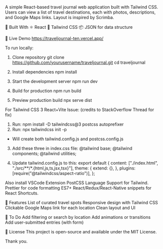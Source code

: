 A simple React-based travel journal web application built with Tailwind CSS. Users can view a list of travel destinations, each with photos, descriptions, and Google Maps links. Layout is inspired by Scrimba.

🔧 Built With
⚛️ React
💨 Tailwind CSS
📦 JSON for data structure

🚀 Live Demo
https://traveljournal-ten.vercel.app/

To run locally:

1. Clone repository
   git clone https://github.com/yourusername/traveljournal.git
   cd traveljournal

2. Install dependencies
   npm install

3. Start the development server
   npm run dev

4. Build for production
   npm run build

5. Preview production build
   npx serve dist

For Tailwind CSS 3 React+Vite Issue: (credits to StackOverflow Thread for fix)

1. Run: npm install -D tailwindcss@3 postcss autoprefixer
2. Run: npx tailwindcss init -p

- Will create both tailwind.config.js and postcss.config.js

3. Add these three in index.css file:
   @tailwind base;
   @tailwind components;
   @tailwind utilities;

4. Update tailwind.config.js to this:
   export default {
   content: ["./index.html", "./src/**/*.{html,js,ts,jsx,tsx}"],
   theme: {
   extend: {},
   },
   plugins: [require("@tailwindcss/aspect-ratio")],
   };

Also install VSCode Extension PostCSS Language Support for Tailwind.
Prettier for code formatting
ES7+ React/Redux/React-Native snippets for React Shortcuts.

📝 Features
List of curated travel spots
Responsive design with Tailwind CSS
Clickable Google Maps link for each location
Clean layout and UI

📌 To Do
Add filtering or search by location
Add animations or transitions
Add user-submitted entries (with form)

📜 License
This project is open-source and available under the MIT License.

Thank you.
